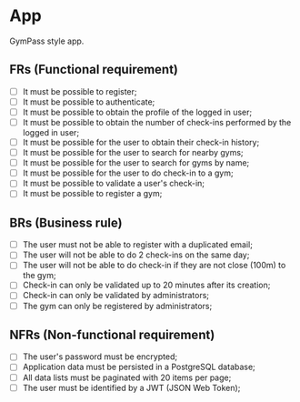 # App

GymPass style app.

## FRs (Functional requirement)

- [ ] It must be possible to register;
- [ ] It must be possible to authenticate;
- [ ] It must be possible to obtain the profile of the logged in user;
- [ ] It must be possible to obtain the number of check-ins performed by the logged in user;
- [ ] It must be possible for the user to obtain their check-in history;
- [ ] It must be possible for the user to search for nearby gyms;
- [ ] It must be possible for the user to search for gyms by name;
- [ ] It must be possible for the user to do check-in to a gym;
- [ ] It must be possible to validate a user's check-in;
- [ ] It must be possible to register a gym;

## BRs (Business rule)

- [ ] The user must not be able to register with a duplicated email;
- [ ] The user will not be able to do 2 check-ins on the same day;
- [ ] The user will not be able to do check-in if they are not close (100m) to the gym;
- [ ] Check-in can only be validated up to 20 minutes after its creation;
- [ ] Check-in can only be validated by administrators;
- [ ] The gym can only be registered by administrators;

## NFRs (Non-functional requirement)

- [ ] The user's password must be encrypted;
- [ ] Application data must be persisted in a PostgreSQL database;
- [ ] All data lists must be paginated with 20 items per page;
- [ ] The user must be identified by a JWT (JSON Web Token);
